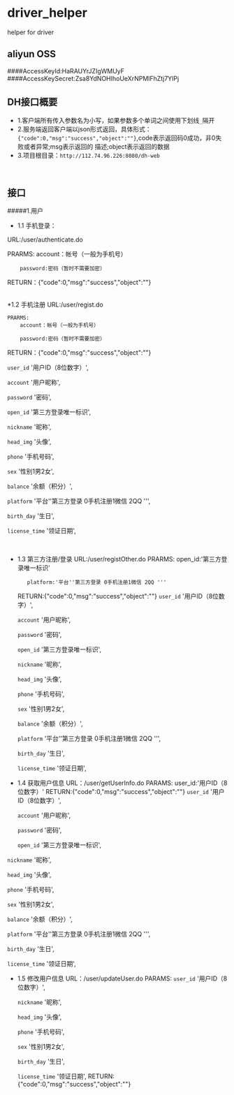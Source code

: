 # driver_helper
helper for driver

aliyun OSS
----
####AccessKeyId:HaRAUYrJZIgWMUyF
####AccessKeySecret:Zsa8YdNOHIhoUeXrNPMlFhZtj7YlPj

DH接口概要
----
* 1.客户端所有传入参数名为小写，如果参数多个单词之间使用下划线`_`隔开
* 2.服务端返回客户端以json形式返回，具体形式：`{"code":0,"msg":"success","object":""}`,code表示返回码0成功，非0失败或者异常;msg表示返回的     描述;object表示返回的数据
* 3.项目根目录：`http://112.74.96.226:8080/dh-web`
</br>
  
接口
-----
#####1.用户
 * 1.1 手机登录：

  URL:/user/authenticate.do

  PRARMS:
        account：帐号（一般为手机号）

        password:密码（暂时不需要加密）
        
 RETURN：{"code":0,"msg":"success","object":""}
 
 </br>
*1.2 手机注册
  URL:/user/regist.do
  
    PRARMS:
        account：帐号（一般为手机号）

        password:密码（暂时不需要加密）
        
 RETURN：{"code":0,"msg":"success","object":""}
 
  `user_id`  '用户ID（8位数字）',
  
  `account`  '用户昵称',
  
  `password`  '密码',
  
  `open_id` '第三方登录唯一标识',
  
  `nickname` '昵称',
  
  `head_img`  '头像',
  
  `phone`  '手机号码',
  
  `sex`  '性别1男2女',
  
  `balance`  '余额（积分）',
  
  `platform`  '平台''第三方登录 0手机注册1微信 2QQ ''',
  
  `birth_day`  '生日',
  
  `license_time`  '领证日期',
       
</br>

* 1.3 第三方注册/登录
  URL:/user/registOther.do
  PRARMS:
         open_id:'第三方登录唯一标识'

         platform:'平台''第三方登录 0手机注册1微信 2QQ '''

  RETURN:{"code":0,"msg":"success","object":""}
 `user_id`  '用户ID（8位数字）',
  
  `account`  '用户昵称',
  
  `password`  '密码',
  
  `open_id` '第三方登录唯一标识',
  
  `nickname` '昵称',
  
  `head_img`  '头像',
  
  `phone`  '手机号码',
  
  `sex`  '性别1男2女',
  
  `balance`  '余额（积分）',
  
  `platform`  '平台''第三方登录 0手机注册1微信 2QQ ''',
  
  `birth_day`  '生日',
  
  `license_time`  '领证日期',

* 1.4 获取用户信息
 URL：/user/getUserInfo.do
 PARAMS:
       user_id:'用户ID（8位数字）'
 RETURN:{"code":0,"msg":"success","object":""}
  `user_id`  '用户ID（8位数字）',
  
  `account`  '用户昵称',
  
  `password`  '密码',
  
  `open_id` '第三方登录唯一标识',

 `nickname` '昵称',
  
  `head_img`  '头像',
  
  `phone`  '手机号码',
  
  `sex`  '性别1男2女',
  
  `balance`  '余额（积分）',
  
  `platform`  '平台''第三方登录 0手机注册1微信 2QQ ''',
  
  `birth_day`  '生日',
  
  `license_time`  '领证日期',
 
* 1.5 修改用户信息
 URL：/user/updateUser.do
 PARAMS:
  `user_id`  '用户ID（8位数字）',

  `nickname` '昵称',

  `head_img`  '头像',
  
  `phone`  '手机号码',
  
  `sex`  '性别1男2女',
  
  `birth_day`  '生日',
  
  `license_time`  '领证日期',
 RETURN:{"code":0,"msg":"success","object":""}
